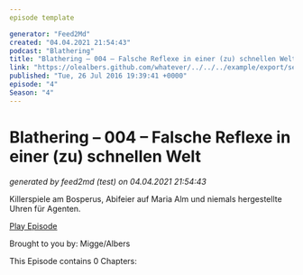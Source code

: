 ```yaml
---
episode template

generator: "Feed2Md"
created: "04.04.2021 21:54:43"
podcast: "Blathering"
title: "Blathering – 004 – Falsche Reflexe in einer (zu) schnellen Welt"
link: "https://olealbers.github.com/whatever/../../../example/export/seasons/1/2016/7/Blathering – 004 – Falsche Reflexe in einer (zu) schnellen Welt.md"
published: "Tue, 26 Jul 2016 19:39:41 +0000"
episode: "4"
Season: "4"
---
```


# Blathering – 004 – Falsche Reflexe in einer (zu) schnellen Welt
_generated by feed2md (test) on 04.04.2021 21:54:43_

Killerspiele am Bosperus, Abifeier auf Maria Alm und niemals hergestellte Uhren für Agenten.

[Play Episode](https://www.blathering.de/podlove/file/58/s/feed/c/mp3/blathering_004.mp3)

Brought to you by: Migge/Albers

This Episode contains 0 Chapters:



